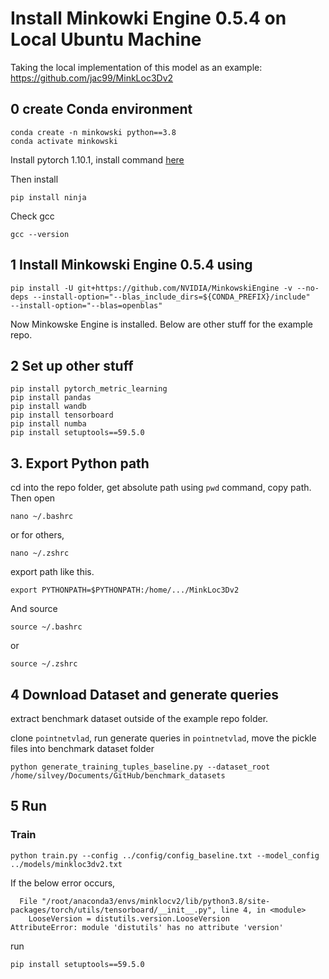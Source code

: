 # Install Minkowki Engine 0.5.4 on Local Ubuntu Machine

Taking the local implementation of this model as an example: https://github.com/jac99/MinkLoc3Dv2

## 0 create Conda environment

```
conda create -n minkowski python==3.8
conda activate minkowski
```

Install pytorch 1.10.1, install command [here](https://pytorch.org/get-started/previous-versions/)

Then install
```
pip install ninja
```
Check gcc
```
gcc --version
```

## 1 Install Minkowski Engine 0.5.4 using

```
pip install -U git+https://github.com/NVIDIA/MinkowskiEngine -v --no-deps --install-option="--blas_include_dirs=${CONDA_PREFIX}/include" 
--install-option="--blas=openblas"
```
Now Minkowske Engine is installed. Below are other stuff for the example repo.

## 2 Set up other stuff

```
pip install pytorch_metric_learning
pip install pandas
pip install wandb
pip install tensorboard
pip install numba
pip install setuptools==59.5.0
```

## 3. Export Python path

cd into the repo folder, get absolute path using `pwd` command, copy path. Then open

```
nano ~/.bashrc
```
or for others, 
```
nano ~/.zshrc
```
export path like this.
```
export PYTHONPATH=$PYTHONPATH:/home/.../MinkLoc3Dv2
```
And source
```
source ~/.bashrc
```
or 
```
source ~/.zshrc
```
## 4 Download Dataset and generate queries

extract benchmark dataset outside of the example repo folder.

clone `pointnetvlad`, run generate queries in `pointnetvlad`, move the pickle files into benchmark dataset folder

```
python generate_training_tuples_baseline.py --dataset_root /home/silvey/Documents/GitHub/benchmark_datasets
```

## 5 Run
### Train
```
python train.py --config ../config/config_baseline.txt --model_config ../models/minkloc3dv2.txt
```

If the below error occurs, 
```
  File "/root/anaconda3/envs/minklocv2/lib/python3.8/site-packages/torch/utils/tensorboard/__init__.py", line 4, in <module>
    LooseVersion = distutils.version.LooseVersion
AttributeError: module 'distutils' has no attribute 'version'
```
run
```
pip install setuptools==59.5.0
```




